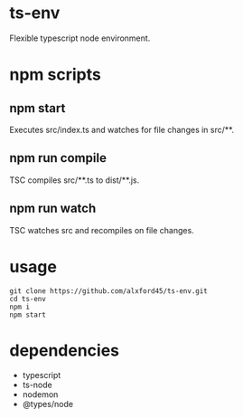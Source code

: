 # ts-env

Flexible typescript node environment.

# npm scripts

## npm start

Executes src/index.ts and watches for file changes in src/\*\*.

## npm run compile

TSC compiles src/\*\*.ts to dist/\*\*.js.

## npm run watch

TSC watches src and recompiles on file changes.

# usage

    git clone https://github.com/alxford45/ts-env.git
    cd ts-env
    npm i
    npm start

# dependencies

<ul>
  <li>typescript</li>
  <li>ts-node</li>
  <li>nodemon</li>
  <li>@types/node</li>
</ul>
